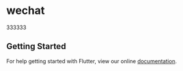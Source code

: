 # wechat

333333

## Getting Started

For help getting started with Flutter, view our online
[documentation](https://flutter.io/).
